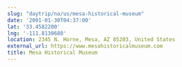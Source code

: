 ```yaml
---
slug: "daytrip/na/us/mesa-historical-museum"
date: '2001-01-30T04:37:00'
lat: '33.4582200'
lng: '-111.8130680'
location: 2345 N. Horne, Mesa, AZ 85203, United States
external_url: https://www.mesahistoricalmuseum.com
title: Mesa Historical Museum
---
```




